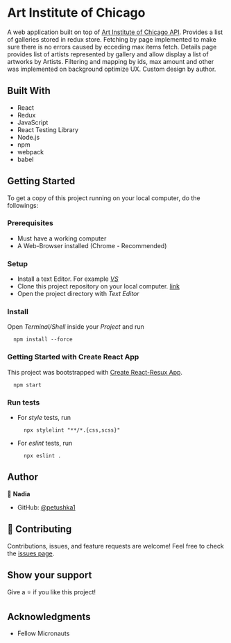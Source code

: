 # Art Institute of Chicago
A web application built on top of [Art Institute of Chicago API](https://api.artic.edu/docs/#introduction). Provides a list of galleries stored in redux store. Fetching by page implemented to make sure there is no errors caused by ecceding max items fetch. Details page provides list of artists represented by gallery and allow display a list of artworks by Artists.
Filtering and mapping by ids, max amount and other was implemented on background optimize UX.
Custom design by author.

## Built With
- React
- Redux
- JavaScript
- React Testing Library
- Node.js
- npm
- webpack
- babel

## Getting Started

To get a copy of this project running on your local computer, do the followings:

### Prerequisites
- Must have a working computer
- A Web-Browser installed (Chrome - Recommended)

### Setup
- Install a text Editor. For example [_VS_](https://visualstudio.microsoft.com/)
- Clone this project repository on your local computer. [link](https://github.com/AbbyNyakara/spaceship-project.git)
- Open the project directory with _Text Editor_

### Install
Open _Terminal/Shell_ inside your _Project_ and run
  ```
    npm install --force
  ```
### Getting Started with Create React App
  This project was bootstrapped with [Create React-Resux App](https://github.com/reduxjs/cra-template-redux).
  ```
    npm start
  ```
### Run tests
- For _style_ tests, run
  ```
    npx stylelint "**/*.{css,scss}"
  ```
- For _eslint_ tests, run
  ```
    npx eslint .
  ```
## Author

:bust_in_silhouette: **Nadia**
- GitHub: [@petushka1](https://github.com/petushka1)

## :handshake: Contributing

Contributions, issues, and feature requests are welcome!
Feel free to check the [issues page](../../issues/).

## Show your support
Give a :star:️ if you like this project!

## Acknowledgments
- Fellow Micronauts